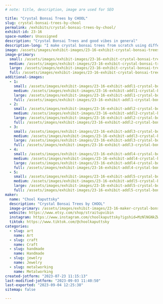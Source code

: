 ```yaml
---
# note: title, description, image are used for SEO

title: "Crystal Bonsai Trees by CHOOL"
slug: crystal-bonsai-trees-by-chool
permalink: /exhibits/crystal-bonsai-trees-by-chool/
exhibit-id: 23-16
space-number: Unassigned
description: "Crystal Bonsai Trees and good vibes in general"
description-long: "I make crystal bonsai trees from scratch using different crystals and stones with specific properties to target well being and peace. "
image: /assets/images/exhibit-images/23-16-exhibit-crystal-bonsai-trees-by-chool-inbound3850840219082432179-large.png
image-primary: 
  small: /assets/images/exhibit-images/23-16-exhibit-crystal-bonsai-trees-by-chool-inbound3850840219082432179-small.png
  medium: /assets/images/exhibit-images/23-16-exhibit-crystal-bonsai-trees-by-chool-inbound3850840219082432179-medium.png
  large: /assets/images/exhibit-images/23-16-exhibit-crystal-bonsai-trees-by-chool-inbound3850840219082432179-large.png
  full: /assets/images/exhibit-images/23-16-exhibit-crystal-bonsai-trees-by-chool-inbound3850840219082432179-full.png
additional-images: 
  - 1:
    small: /assets/images/exhibit-images/23-16-exhibit-addl1-crystal-bonsai-trees-by-chool-inbound1328086169281648687-small.jpg
    medium: /assets/images/exhibit-images/23-16-exhibit-addl1-crystal-bonsai-trees-by-chool-inbound1328086169281648687-medium.jpg
    large: /assets/images/exhibit-images/23-16-exhibit-addl1-crystal-bonsai-trees-by-chool-inbound1328086169281648687-large.jpg
    full: /assets/images/exhibit-images/23-16-exhibit-addl1-crystal-bonsai-trees-by-chool-inbound1328086169281648687-full.jpg
  - 2:
    small: /assets/images/exhibit-images/23-16-exhibit-addl2-crystal-bonsai-trees-by-chool-inbound2051126391427708210-small.jpg
    medium: /assets/images/exhibit-images/23-16-exhibit-addl2-crystal-bonsai-trees-by-chool-inbound2051126391427708210-medium.jpg
    large: /assets/images/exhibit-images/23-16-exhibit-addl2-crystal-bonsai-trees-by-chool-inbound2051126391427708210-large.jpg
    full: /assets/images/exhibit-images/23-16-exhibit-addl2-crystal-bonsai-trees-by-chool-inbound2051126391427708210-full.jpg
  - 3:
    small: /assets/images/exhibit-images/23-16-exhibit-addl3-crystal-bonsai-trees-by-chool-inbound2617829600935393632-small.jpg
    medium: /assets/images/exhibit-images/23-16-exhibit-addl3-crystal-bonsai-trees-by-chool-inbound2617829600935393632-medium.jpg
    large: /assets/images/exhibit-images/23-16-exhibit-addl3-crystal-bonsai-trees-by-chool-inbound2617829600935393632-large.jpg
    full: /assets/images/exhibit-images/23-16-exhibit-addl3-crystal-bonsai-trees-by-chool-inbound2617829600935393632-full.jpg
  - 4:
    small: /assets/images/exhibit-images/23-16-exhibit-addl4-crystal-bonsai-trees-by-chool-inbound4096745785439519341-small.jpg
    medium: /assets/images/exhibit-images/23-16-exhibit-addl4-crystal-bonsai-trees-by-chool-inbound4096745785439519341-medium.jpg
    large: /assets/images/exhibit-images/23-16-exhibit-addl4-crystal-bonsai-trees-by-chool-inbound4096745785439519341-large.jpg
    full: /assets/images/exhibit-images/23-16-exhibit-addl4-crystal-bonsai-trees-by-chool-inbound4096745785439519341-full.jpg
  - 5:
    small: /assets/images/exhibit-images/23-16-exhibit-addl5-crystal-bonsai-trees-by-chool-inbound5903215775132056900-small.jpg
    medium: /assets/images/exhibit-images/23-16-exhibit-addl5-crystal-bonsai-trees-by-chool-inbound5903215775132056900-medium.jpg
    large: /assets/images/exhibit-images/23-16-exhibit-addl5-crystal-bonsai-trees-by-chool-inbound5903215775132056900-large.jpg
    full: /assets/images/exhibit-images/23-16-exhibit-addl5-crystal-bonsai-trees-by-chool-inbound5903215775132056900-full.jpg
maker: 
  name: "Chool Kaputtsky"
  description: "Crystal Bonsai Trees by CHOOL"
  image-primary: /assets/images/exhibit-images/23-16-maker-crystal-bonsai-trees-by-chool-inbound1555816484023487134-medium.png
  website: https://www.etsy.com/shop/straitupvibin
  instagram: https://www.instagram.com/choolkaputtsky?igshid=MzNlNGNkZWQ4Mg==
  tiktok: https://www.tiktok.com/@choolkaputtsky
categories: 
  - slug: art
    name: Art
  - slug: craft
    name: Craft
  - slug: handmade
    name: Handmade
  - slug: jewelry
    name: Jewelry
  - slug: metalworking
    name: Metalworking
created-jotform: "2023-07-23 11:15:13"
last-modified-jotform: "2023-09-03 11:40:50"
last-exported: "2023-09-04 12:25:38"
sitemap: false

---
```

